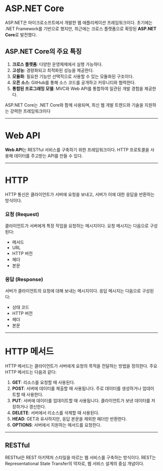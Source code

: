 # ASP.NET Core
ASP.NET은 마이크로소프트에서 개발한 웹 애플리케이션 프레임워크이다. 
초기에는 .NET Framework를 기반으로 했지만, 최근에는 크로스 플랫폼으로 확장된 **ASP.NET Core**로 발전했다.

## ASP.NET Core의 주요 특징
1. **크로스 플랫폼**: 다양한 운영체제에서 실행 가능하다.
2. **고성능**: 경량화되고 최적화된 성능을 제공한다.
3. **모듈화**: 필요한 기능만 선택적으로 사용할 수 있는 모듈화된 구조이다.
4. **오픈 소스**: GitHub를 통해 소스 코드를 공개하고 커뮤니티와 협력한다.
5. **통합된 프로그래밍 모델**: MVC와 Web API를 통합하여 일관된 개발 경험을 제공한다.

ASP.NET Core는 .NET Core와 함께 사용되며, 최신 웹 개발 트렌드와 기술을 지원하는 강력한 프레임워크이다

---

# Web API
**Web API**는 RESTful 서비스를 구축하기 위한 프레임워크이다. HTTP 프로토콜을 사용해 데이터를 주고받는 API를 만들 수 있다.

---

# HTTP
HTTP 통신은 클라이언트가 서버에 요청을 보내고, 서버가 이에 대한 응답을 반환하는 방식이다.

### 요청 (Request)
클라이언트가 서버에게 특정 작업을 요청하는 메시지이다. 요청 메시지는 다음으로 구성된다:
- 메서드
- URL
- HTTP 버전
- 헤더
- 본문

### 응답 (Response)
서버가 클라이언트의 요청에 대해 보내는 메시지이다. 응답 메시지는 다음으로 구성된다:
- 상태 코드
- HTTP 버전
- 헤더
- 본문

---

# HTTP 메서드
HTTP 메서드는 클라이언트가 서버에게 요청의 목적을 전달하는 방법을 정의한다. 주요 HTTP 메서드는 다음과 같다:

1. **GET**: 리소스를 요청할 때 사용된다.
2. **POST**: 서버에 데이터를 제출할 때 사용됩니다. 주로 데이터를 생성하거나 업데이트할 때 사용한다.
3. **PUT**: 서버에 데이터를 업데이트할 때 사용됩니다. 클라이언트가 보낸 데이터를 저장하거나 갱신한다.
4. **DELETE**: 서버에서 리소스를 삭제할 때 사용된다.
5. **HEAD**: GET과 유사하지만, 응답 본문을 제외한 헤더만 반환한다.
6. **OPTIONS**: 서버에서 지원하는 메서드를 요청한다.

---

## RESTful
RESTful은 REST 아키텍처 스타일을 따르는 웹 서비스를 구축하는 방식이다.
REST는 Representational State Transfer의 약자로, 웹 서비스 설계의 중심 개념이다.
